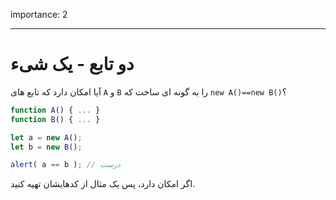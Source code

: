 importance: 2

---

# دو تابع - یک شیء

آیا امکان دارد که تابع های `A` و `B` را به گونه ای ساخت که `new A()==new B()`؟

```js no-beautify
function A() { ... }
function B() { ... }

let a = new A();
let b = new B();

alert( a == b ); // درست
```

اگر امکان دارد، پس یک مثال از کدهایشان تهیه کنید. 
